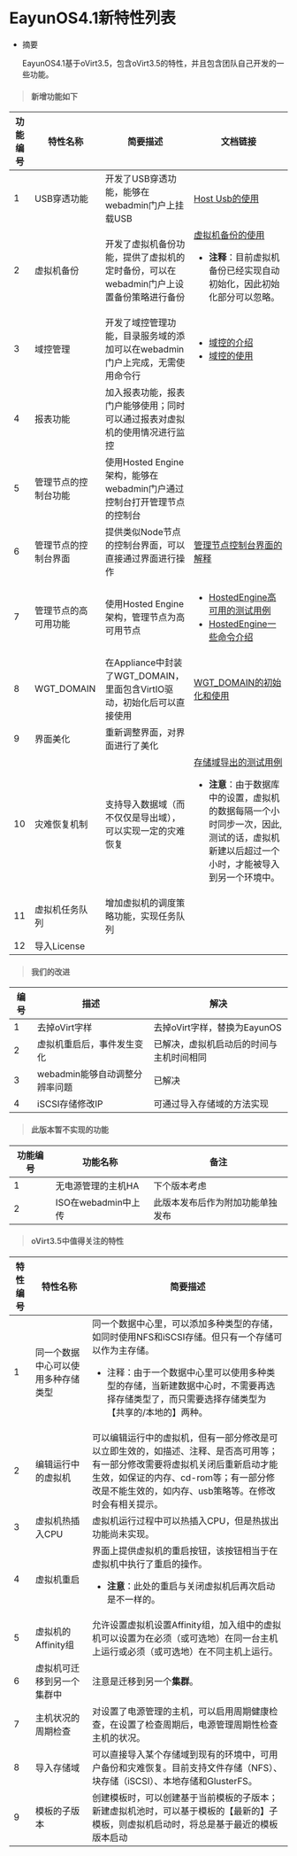 # EayunOS4.1新特性列表

* 摘要

  EayunOS4.1基于oVirt3.5，包含oVirt3.5的特性，并且包含团队自己开发的一些功能。

> #### 新增功能如下


|功能编号|特性名称|简要描述|文档链接|
|--------|--------|--------|--------|
|1|USB穿透功能|开发了USB穿透功能，能够在webadmin门户上挂载USB|[Host Usb的使用](https://github.com/eayun/EayunOS-testcase/blob/master/Evaluation_Test/Host_Usb.md)|
|2|虚拟机备份|开发了虚拟机备份功能，提供了虚拟机的定时备份，可以在webadmin门户上设置备份策略进行备份|[虚拟机备份的使用](https://github.com/eayun/EayunOS-testcase/blob/master/Evaluation_Test/VM_Backup.md)<br /><ul><li>**注释**：目前虚拟机备份已经实现自动初始化，因此初始化部分可以忽略。</li></ul>|
|3|域控管理|开发了域控管理功能，目录服务域的添加可以在webadmin门户上完成，无需使用命令行|<ul><li>[域控的介绍](https://github.com/eayun/UIPlugin-Engine-Manage-Domains/blob/master/README.md)</li><li>[域控的使用](https://github.com/eayun/EayunOS-testcase/blob/master/Evaluation_Test/Engine_Manage_Domains.md)</li></ul>|
|4|报表功能|加入报表功能，报表门户能够使用；同时可以通过报表对虚拟机的使用情况进行监控||
|5|管理节点的控制台功能|使用Hosted Engine架构，能够在webadmin门户通过控制台打开管理节点的控制台||
|6|管理节点的控制台界面|提供类似Node节点的控制台界面，可以直接通过界面进行操作|[管理节点控制台界面的解释](https://github.com/eayun/Documents/blob/master/installation-guide/Appendix.md#engine-console%E7%9A%84%E4%BD%BF%E7%94%A8)|
|7|管理节点的高可用功能|使用Hosted Engine架构，管理节点为高可用节点|<ul><li>[HostedEngine高可用的测试用例](https://github.com/eayun/EayunOS-testcase/blob/master/Evaluation_Test/HostedEngine_HA.md)</li><li>[HostedEngine一些命令介绍](https://github.com/eayun/Documents/blob/master/installation-guide/Appendix.md#hosted-engine%E5%91%BD%E4%BB%A4)</li></ul>|
|8|WGT_DOMAIN|在Appliance中封装了WGT_DOMAIN，里面包含VirtIO驱动，初始化后可以直接使用|[WGT_DOMAIN的初始化和使用](https://github.com/eayun/EayunOS-testcase/blob/master/Evaluation_Test/WGT_DOMAIN.md)|
|9|界面美化|重新调整界面，对界面进行了美化||
|10|灾难恢复机制|支持导入数据域（而不仅仅是导出域），可以实现一定的灾难恢复|[存储域导出的测试用例](https://github.com/eayun/EayunOS-testcase/blob/master/Evaluation_Test/ImportStorageDomain.md)<br /><ul><li>**注意**：由于数据库中的设置，虚拟机的数据每隔一个小时同步一次，因此,测试的话，虚拟机新建以后超过一个小时，才能被导入到另一个环境中。</li></ul>|
|11|虚拟机任务队列|增加虚拟机的调度策略功能，实现任务队列||
|12|导入License||


> #### 我们的改进


|编号|描述|解决|
|----|----|----|
|1|去掉oVirt字样|去掉oVirt字样，替换为EayunOS|
|2|虚拟机重启后，事件发生变化|已解决，虚拟机启动后的时间与主机时间相同|
|3|webadmin能够自动调整分辨率问题|已解决|
|4|iSCSI存储修改IP|可通过导入存储域的方法实现|


> #### 此版本暂不实现的功能


|功能编号|功能名称|备注|
|--------|--------|----|
|1|无电源管理的主机HA|下个版本考虑|
|2|ISO在webadmin中上传|此版本发布后作为附加功能单独发布|


> #### oVirt3.5中值得关注的特性


|特性编号|特性名称|简要描述|
|--------|--------|--------|
|1|同一个数据中心可以使用多种存储类型|同一个数据中心里，可以添加多种类型的存储，如同时使用NFS和iSCSI存储。但只有一个存储可以作为主存储。<ul><li>注释：由于一个数据中心里可以使用多种类型的存储，当新建数据中心时，不需要再选择存储类型了，而只需要选择存储类型为【共享的/本地的】两种。</li></ul>|
|2|编辑运行中的虚拟机|可以编辑运行中的虚拟机，但有一部分修改是可以立即生效的，如描述、注释、是否高可用等；有一部分修改需要将虚拟机关闭后重新启动才能生效，如保证的内存、cd-rom等；有一部分修改是不能生效的，如内存、usb策略等。在修改时会有相关提示。|
|3|虚拟机热插入CPU|虚拟机运行过程中可以热插入CPU，但是热拔出功能尚未实现。|
|4|虚拟机重启|界面上提供虚拟机的重启按钮，该按钮相当于在虚拟机中执行了重启的操作。<ul><li>**注意**：此处的重启与关闭虚拟机后再次启动是不一样的。</li></ul>|
|5|虚拟机的Affinity组|允许设置虚拟机设置Affinity组，加入组中的虚拟机可以设置为在必须（或可选地）在同一台主机上运行或必须（或可选地）在不同主机上运行。|
|6|虚拟机可迁移到另一个集群中|注意是迁移到另一个**集群**。|
|7|主机状况的周期检查|对设置了电源管理的主机，可以启用周期健康检查，在设置了检查周期后，电源管理周期性检查主机的状况。|
|8|导入存储域|可以直接导入某个存储域到现有的环境中，可用户备份和灾难恢复。目前支持文件存储（NFS）、块存储（iSCSI）、本地存储和GlusterFS。|
|9|模板的子版本|创建模板时，可以创建基于当前模板的子版本；新建虚拟机池时，可以基于模板的【最新的】子模板，则虚拟机启动时，将总是基于最近的模板版本启动|
